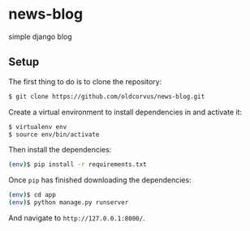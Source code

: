 # news-blog
simple django blog

## Setup

The first thing to do is to clone the repository:

```sh
$ git clone https://github.com/oldcorvus/news-blog.git
```

Create a virtual environment to install dependencies in and activate it:

```sh
$ virtualenv env
$ source env/bin/activate
```

Then install the dependencies:

```sh
(env)$ pip install -r requirements.txt
```


Once `pip` has finished downloading the dependencies:
```sh
(env)$ cd app 
(env)$ python manage.py runserver 

```
And navigate to `http://127.0.0.1:8000/`.
